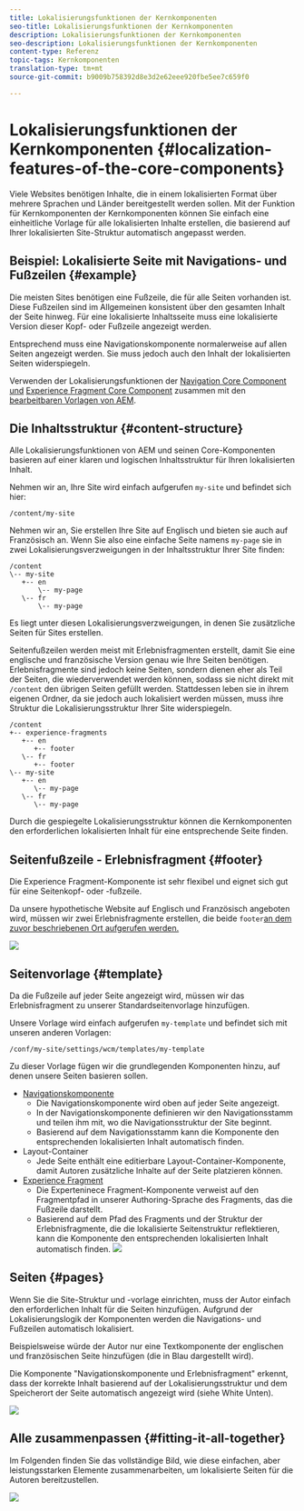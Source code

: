 ```yaml
---
title: Lokalisierungsfunktionen der Kernkomponenten
seo-title: Lokalisierungsfunktionen der Kernkomponenten
description: Lokalisierungsfunktionen der Kernkomponenten
seo-description: Lokalisierungsfunktionen der Kernkomponenten
content-type: Referenz
topic-tags: Kernkomponenten
translation-type: tm+mt
source-git-commit: b9009b758392d8e3d2e62eee920fbe5ee7c659f0

---
```



# Lokalisierungsfunktionen der Kernkomponenten {#localization-features-of-the-core-components}

Viele Websites benötigen Inhalte, die in einem lokalisierten Format über mehrere Sprachen und Länder bereitgestellt werden sollen. Mit der Funktion für Kernkomponenten der Kernkomponenten können Sie einfach eine einheitliche Vorlage für alle lokalisierten Inhalte erstellen, die basierend auf Ihrer lokalisierten Site-Struktur automatisch angepasst werden.

## Beispiel: Lokalisierte Seite mit Navigations- und Fußzeilen {#example}

Die meisten Sites benötigen eine Fußzeile, die für alle Seiten vorhanden ist. Diese Fußzeilen sind im Allgemeinen konsistent über den gesamten Inhalt der Seite hinweg. Für eine lokalisierte Inhaltsseite muss eine lokalisierte Version dieser Kopf- oder Fußzeile angezeigt werden.

Entsprechend muss eine Navigationskomponente normalerweise auf allen Seiten angezeigt werden. Sie muss jedoch auch den Inhalt der lokalisierten Seiten widerspiegeln.

Verwenden der Lokalisierungsfunktionen der [Navigation Core Component und](navigation.md) [Experience Fragment Core Component](experience-fragment.md) zusammen mit den [bearbeitbaren Vorlagen von AEM](https://docs.adobe.com/content/help/en/experience-manager-64/authoring/siteandpage/templates.html).

## Die Inhaltsstruktur {#content-structure}

Alle Lokalisierungsfunktionen von AEM und seinen Core-Komponenten basieren auf einer klaren und logischen Inhaltsstruktur für Ihren lokalisierten Inhalt.

Nehmen wir an, Ihre Site wird einfach aufgerufen `my-site` und befindet sich hier:

```
/content/my-site
```

Nehmen wir an, Sie erstellen Ihre Site auf Englisch und bieten sie auch auf Französisch an. Wenn Sie also eine einfache Seite namens `my-page` sie in zwei Lokalisierungsverzweigungen in der Inhaltsstruktur Ihrer Site finden:

```
/content
\-- my-site
   +-- en
       \-- my-page
   \-- fr
       \-- my-page
```

Es liegt unter diesen Lokalisierungsverzweigungen, in denen Sie zusätzliche Seiten für Sites erstellen.

Seitenfußzeilen werden meist mit Erlebnisfragmenten erstellt, damit Sie eine englische und französische Version genau wie Ihre Seiten benötigen. Erlebnisfragmente sind jedoch keine Seiten, sondern dienen eher als Teil der Seiten, die wiederverwendet werden können, sodass sie nicht direkt mit `/content` den übrigen Seiten gefüllt werden. Stattdessen leben sie in ihrem eigenen Ordner, da sie jedoch auch lokalisiert werden müssen, muss ihre Struktur die Lokalisierungsstruktur Ihrer Site widerspiegeln.

```
/content
+-- experience-fragments
   +-- en
      +-- footer
   \-- fr
      +-- footer
\-- my-site
   +-- en
      \-- my-page
   \-- fr
      \-- my-page
```

Durch die gespiegelte Lokalisierungsstruktur können die Kernkomponenten den erforderlichen lokalisierten Inhalt für eine entsprechende Seite finden.

## Seitenfußzeile - Erlebnisfragment {#footer}

Die Experience Fragment-Komponente ist sehr flexibel und eignet sich gut für eine Seitenkopf- oder -fußzeile.

Da unsere hypothetische Website auf Englisch und Französisch angeboten wird, müssen wir zwei Erlebnisfragmente erstellen, die beide `footer`[an dem zuvor beschriebenen Ort aufgerufen werden.](#content-structure)

![](assets/screen-shot-2019-09-09-11.08.28.png)

## Seitenvorlage {#template}

Da die Fußzeile auf jeder Seite angezeigt wird, müssen wir das Erlebnisfragment zu unserer Standardseitenvorlage hinzufügen.

Unsere Vorlage wird einfach aufgerufen `my-template` und befindet sich mit unseren anderen Vorlagen:

```
/conf/my-site/settings/wcm/templates/my-template
```

Zu dieser Vorlage fügen wir die grundlegenden Komponenten hinzu, auf denen unsere Seiten basieren sollen.

* [Navigationskomponente](navigation.md)
   * Die Navigationskomponente wird oben auf jeder Seite angezeigt.
   * In der Navigationskomponente definieren wir den Navigationsstamm und teilen ihm mit, wo die Navigationsstruktur der Site beginnt.
   * Basierend auf dem Navigationsstamm kann die Komponente den entsprechenden lokalisierten Inhalt automatisch finden.
* Layout-Container
   * Jede Seite enthält eine editierbare Layout-Container-Komponente, damit Autoren zusätzliche Inhalte auf der Seite platzieren können.
* [Experience Fragment](experience-fragment.md)
   * Die Experteninece Fragment-Komponente verweist auf den Fragmentpfad in unserer Authoring-Sprache des Fragments, das die Fußzeile darstellt.
   * Basierend auf dem Pfad des Fragments und der Struktur der Erlebnisfragmente, die die lokalisierte Seitenstruktur reflektieren, kann die Komponente den entsprechenden lokalisierten Inhalt automatisch finden.
   ![](assets/screen-shot-2019-09-09-11.20.10.png)

## Seiten {#pages}

Wenn Sie die Site-Struktur und -vorlage einrichten, muss der Autor einfach den erforderlichen Inhalt für die Seiten hinzufügen. Aufgrund der Lokalisierungslogik der Komponenten werden die Navigations- und Fußzeilen automatisch lokalisiert.

Beispielsweise würde der Autor nur eine Textkomponente der englischen und französischen Seite hinzufügen (die in Blau dargestellt wird).

Die Komponente "Navigationskomponente und Erlebnisfragment" erkennt, dass der korrekte Inhalt basierend auf der Lokalisierungsstruktur und dem Speicherort der Seite automatisch angezeigt wird (siehe White Unten).

![](assets/screen-shot-2019-09-09-11.22.14.png)

## Alle zusammenpassen {#fitting-it-all-together}

Im Folgenden finden Sie das vollständige Bild, wie diese einfachen, aber leistungsstarken Elemente zusammenarbeiten, um lokalisierte Seiten für die Autoren bereitzustellen.

![](assets/screen-shot-2019-09-09-11.27.58.png)

